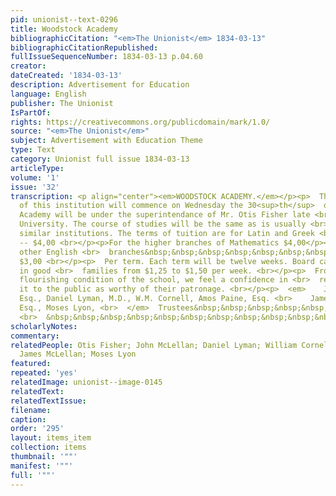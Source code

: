 ```yaml
---
pid: unionist--text-0296
title: Woodstock Academy
bibliographicCitation: "<em>The Unionist</em> 1834-03-13"
bibliographicCitationRepublished: 
fullIssueSequenceNumber: 1834-03-13 p.04.60
creator: 
dateCreated: '1834-03-13'
description: Advertisement for Education
language: English
publisher: The Unionist
IsPartOf: 
rights: https://creativecommons.org/publicdomain/mark/1.0/
source: "<em>The Unionist</em>"
subject: Advertisement with Education Theme
type: Text
category: Unionist full issue 1834-03-13
articleType: 
volume: '1'
issue: '32'
transcription: <p align="center"><em>WOODSTOCK ACADEMY.</em></p><p>  The fall term
  of this institution will commence on Wednesday the 30<sup>th</sup>  of Oct. The
  Academy will be under the superintendance of Mr. Otis Fisher late <br>  of Brown
  University. The course of studies will be the same as is usually <br>  pursued in
  similar institutions. The terms of tuition are for Latin and Greek <br>  languages
  -- $4,00 <br></p><p>For the higher branches of Mathematics $4,00</p><p>  And for
  other English <br>  branches&nbsp;&nbsp;&nbsp;&nbsp;&nbsp;&nbsp;&nbsp;&nbsp;&nbsp;
  $3,00 <br></p><p>  Per term. Each term will be twelve weeks. Board can be obtained
  in good <br>  families from $1,25 to $1,50 per week. <br></p><p>  From the late
  flourishing condition of the school, we feel a confidence in <br>  recommending
  it to the public as worthy of their patronage. <br></p><p>  <em>    John McLellan,
  Esq., Daniel Lyman, M.D., W.M. Cornell, Amos Paine, Esq. <br>    James McLellan,
  Esq., Moses Lyon, <br>  </em>  Trustees&nbsp;&nbsp;&nbsp;&nbsp;&nbsp;&nbsp;&nbsp;&nbsp;&nbsp;&nbsp;&nbsp;&nbsp;&nbsp;&nbsp;&nbsp;&nbsp;&nbsp;&nbsp;&nbsp;&nbsp;&nbsp;&nbsp;&nbsp;&nbsp;&nbsp;&nbsp;&nbsp;&nbsp;&nbsp;&nbsp;&nbsp;&nbsp;&nbsp;&nbsp;&nbsp;&nbsp;&nbsp;&nbsp;
  <br>  &nbsp;&nbsp;&nbsp;&nbsp;&nbsp;&nbsp;&nbsp;&nbsp;&nbsp;&nbsp;&nbsp; 14 <br></p><p></p>
scholarlyNotes: 
commentary: 
relatedPeople: Otis Fisher; John McLellan; Daniel Lyman; William Cornell; Amos Paine;
  James McLellan; Moses Lyon
featured: 
repeated: 'yes'
relatedImage: unionist--image-0145
relatedText: 
relatedTextIssue: 
filename: 
caption: 
order: '295'
layout: items_item
collection: items
thumbnail: '""'
manifest: '""'
full: '""'
---
```

